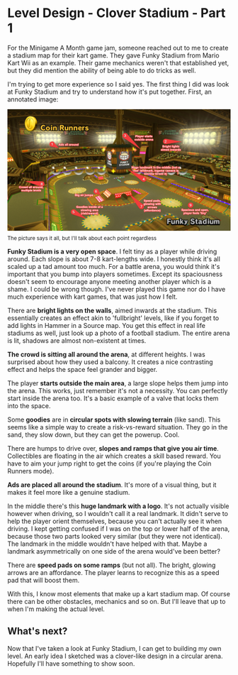 # Level Design - Clover Stadium - Part 1

For the Minigame A Month game jam, someone reached out to me to create a stadium map for their kart game. They gave Funky
Stadium from Mario Kart Wii as an example. Their game mechanics weren't that established yet, but they did mention the
ability of being able to do tricks as well.

I'm trying to get more experience so I said yes. The first thing I did was look at Funky Stadium and try to understand
how it's put together. First, an annotated image:

![Funky Stadium with annotations](images/funky-stadium.png)
<sub>The picture says it all, but I'll talk about each point regardless</sub>

**Funky Stadium is a very open space**. I felt tiny as a player while driving around. Each slope is about 7-8 kart-lengths wide. I honestly think it's all scaled up a tad amount too much. For a battle arena, you would think it's important that you bump into players sometimes.
Except its spaciousness doesn't seem to encourage anyone meeting another player which is a shame. I could be wrong though. I've never played this game nor do I have much experience with kart games, that was just how I felt.

There are **bright lights on the walls**, aimed inwards at the stadium. This essentially creates an effect akin to 'fullbright' levels, like if you forget to add lights in Hammer in a Source map. You get this effect in real life stadiums as well, just look up a photo of a football stadium. The entire arena is lit, shadows are almost non-existent at times.

**The crowd is sitting all around the arena**, at different heights. I was surprised about how they used a balcony. It creates a nice contrasting effect and helps the space feel grander and bigger.

The player **starts outside the main area**, a large slope helps them jump into the arena. This works, just remember it's not a necessity. You can perfectly start inside the arena too. It's a basic example of a valve that locks them into the space.

Some **goodies** are in **circular spots with slowing terrain** (like sand). This seems like a simple way to create a risk-vs-reward situation. They go in the sand, they slow down, but they can get the powerup. Cool.

There are humps to drive over, **slopes and ramps that give you air time**. Collectibles are floating in the air which creates a skill based reward. You have to aim your jump right to get the coins (if you're playing the Coin Runners mode).

**Ads are placed all around the stadium**. It's more of a visual thing, but it makes it feel more like a genuine stadium.

In the middle there's this **huge landmark with a logo**. It's not actually visible however when driving, so I wouldn't call it a real landmark. It didn't serve to help the player orient themselves, because you can't actually see it when driving. I kept getting confused if I was on the top or lower half of the arena, because those two parts looked very similar (but they were not identical). The landmark in the middle wouldn't have helped with that. Maybe a landmark asymmetrically on one side of the arena would've been better?

There are **speed pads on some ramps** (but not all). The bright, glowing arrows are an affordance. The player learns to recognize this as a speed pad that will boost them.

With this, I know most elements that make up a kart stadium map. Of course there can be other obstacles, mechanics and
so on. But I'll leave that up to when I'm making the actual level.

## What's next?

Now that I've taken a look at Funky Stadium, I can get to building my own level. An early idea I sketched was a clover-like
design in a circular arena. Hopefully I'll have something to show soon.

